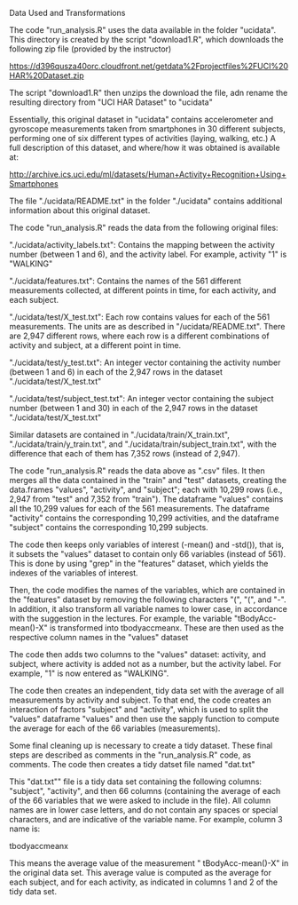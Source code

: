 Data Used and Transformations

The code "run_analysis.R" uses the data available in the folder "ucidata".  This directory is created by the script "download1.R", which downloads the following zip file (provided by the instructor)

https://d396qusza40orc.cloudfront.net/getdata%2Fprojectfiles%2FUCI%20HAR%20Dataset.zip

The script "download1.R" then unzips the download the file, adn rename the resulting directory from "UCI HAR Dataset" to "ucidata"

Essentially, this original dataset in "ucidata" contains accelerometer and gyroscope measurements taken from smartphones in 30 different subjects, performing one of six different types of activities (laying, walking, etc.) A full description of this dataset, and where/how it was obtained is available at: 

http://archive.ics.uci.edu/ml/datasets/Human+Activity+Recognition+Using+Smartphones

The file "./ucidata/README.txt" in the folder "./ucidata" contains additional information about this original dataset.  

The code "run_analysis.R" reads the data from the following original files: 

"./ucidata/activity_labels.txt": Contains the mapping between the activity number (between 1 and 6), and the activity label.  For example, activity "1" is "WALKING"

"./ucidata/features.txt": Contains the names of the 561 different measurements collected, at different points in time, for each activity, and each subject.  

"./ucidata/test/X_test.txt": Each row contains values for each of the 561 measurements. The units are as described in "/ucidata/README.txt". There are 2,947 different rows, where each row is a different combinations of activity and subject, at a different point in time.  

"./ucidata/test/y_test.txt": An integer vector containing the activity number (between 1 and 6) in each of the 2,947 rows in the dataset "./ucidata/test/X_test.txt"

"./ucidata/test/subject_test.txt": An integer vector containing the subject number (between 1 and 30) in each of the 2,947 rows in the dataset "./ucidata/test/X_test.txt"

Similar datasets are contained in "./ucidata/train/X_train.txt", "./ucidata/train/y_train.txt", and "./ucidata/train/subject_train.txt", with the difference that each of them has 7,352 rows (instead of 2,947).  

The code "run_analysis.R" reads the data above as ".csv" files.  It then merges all the data contained in the "train" and "test" datasets, creating the data.frames "values", "activity", and "subject"; each with 10,299 rows (i.e., 2,947 from "test" and 7,352 from "train").  The dataframe "values" contains all the 10,299 values for each of the 561 measurements.  The dataframe "activity" contains the corresponding 10,299 activities, and the dataframe "subject" contains the corresponding 10,299 subjects. 

The code then keeps only variables of interest (-mean() and -std()), that is, it subsets the "values" dataset to contain only 66 variables (instead of 561).  This is done by using "grep" in the "features" dataset, which yields the indexes of the variables of interest.

Then, the code modifies the names of the variables, which are contained in the "features" dataset by removing the following characters "(", "(", and "-". In addition, it also transform all variable names to lower case, in accordance with the suggestion in the lectures.  For example, the variable  "tBodyAcc-mean()-X" is transformed into tbodyaccmeanx.  These are then used as the respective column names in the "values" dataset 

The code then adds two columns to the "values" dataset: activity, and subject, where activity is added not as a number, but the activity label. For example, "1" is now entered as "WALKING".  

The code then creates an independent, tidy data set with the average of all measurements by activity and subject.  To that end, the code creates an interaction of factors "subject" and "activity", which is used to split the "values" dataframe "values" and then use the sapply function to compute the average for each of the 66 variables (measurements).  

Some final cleaning up is necessary to create a tidy dataset.  These final steps are described as comments in the "run_analysis.R" code, as comments.   The code then creates a tidy datset file named "dat.txt" 

This "dat.txt"" file is a tidy data set containing the following columns: "subject", "activity", and then 66 columns (containing the average of each of the 66 variables that we were asked to include in the file).  All column names are in lower case letters, and do not contain any spaces or special characters, and are indicative of the variable name.  For example, column 3 name is: 

tbodyaccmeanx

This means the average value of the measurement " tBodyAcc-mean()-X" in the original data set.  This average value is computed as the average for each subject, and for each activity, as indicated in columns 1 and 2 of the tidy data set.    









